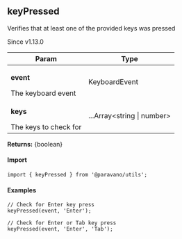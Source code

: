 <h2>keyPressed</h2>
<p>Verifies that at least one of the provided keys was pressed</p>
<p>Since v1.13.0</p>
<table>
      <thead>
      <tr>
        <th>Param</th>
        <th>Type</th></tr>
      </thead>
      <tbody><tr><td><p><b>event</b></p>The keyboard event</td><td>KeyboardEvent</td></tr><tr><td><p><b>keys</b></p>The keys to check for</td><td>...Array&lt;string | number&gt;</td></tr></tbody>
    </table><p><b>Returns:</b> {boolean}</p>
<h4>Import</h4>

```
import { keyPressed } from '@paravano/utils';
```

  <h4>Examples</h4>




```    
// Check for Enter key press
keyPressed(event, 'Enter');

// Check for Enter or Tab key press
keyPressed(event, 'Enter', 'Tab');
```

    